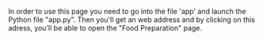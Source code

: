 In order to use this page you need to go into the file 'app' and launch the Python file "app.py".
Then you'll get an web address and by clicking on this adress, you'll be able to open the "Food Preparation" page.
